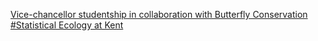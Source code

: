 [Vice-chancellor studentship in collaboration with Butterfly Conservation   #Statistical Ecology at Kent](https://qi.tc/qi/110290)